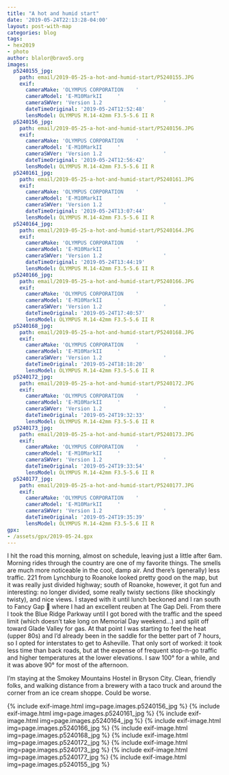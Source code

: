 ```yaml
---
title: "A hot and humid start"
date: '2019-05-24T22:13:28-04:00'
layout: post-with-map
categories: blog
tags:
- hex2019
- photo
author: blalor@bravo5.org
images:
  p5240155_jpg:
    path: email/2019-05-25-a-hot-and-humid-start/P5240155.JPG
    exif:
      cameraMake: 'OLYMPUS CORPORATION    '
      cameraModel: 'E-M10MarkII     '
      cameraSWVer: 'Version 1.2                    '
      dateTimeOriginal: '2019-05-24T12:52:48'
      lensModel: OLYMPUS M.14-42mm F3.5-5.6 II R
  p5240156_jpg:
    path: email/2019-05-25-a-hot-and-humid-start/P5240156.JPG
    exif:
      cameraMake: 'OLYMPUS CORPORATION    '
      cameraModel: 'E-M10MarkII     '
      cameraSWVer: 'Version 1.2                    '
      dateTimeOriginal: '2019-05-24T12:56:42'
      lensModel: OLYMPUS M.14-42mm F3.5-5.6 II R
  p5240161_jpg:
    path: email/2019-05-25-a-hot-and-humid-start/P5240161.JPG
    exif:
      cameraMake: 'OLYMPUS CORPORATION    '
      cameraModel: 'E-M10MarkII     '
      cameraSWVer: 'Version 1.2                    '
      dateTimeOriginal: '2019-05-24T13:07:44'
      lensModel: OLYMPUS M.14-42mm F3.5-5.6 II R
  p5240164_jpg:
    path: email/2019-05-25-a-hot-and-humid-start/P5240164.JPG
    exif:
      cameraMake: 'OLYMPUS CORPORATION    '
      cameraModel: 'E-M10MarkII     '
      cameraSWVer: 'Version 1.2                    '
      dateTimeOriginal: '2019-05-24T13:44:19'
      lensModel: OLYMPUS M.14-42mm F3.5-5.6 II R
  p5240166_jpg:
    path: email/2019-05-25-a-hot-and-humid-start/P5240166.JPG
    exif:
      cameraMake: 'OLYMPUS CORPORATION    '
      cameraModel: 'E-M10MarkII     '
      cameraSWVer: 'Version 1.2                    '
      dateTimeOriginal: '2019-05-24T17:40:57'
      lensModel: OLYMPUS M.14-42mm F3.5-5.6 II R
  p5240168_jpg:
    path: email/2019-05-25-a-hot-and-humid-start/P5240168.JPG
    exif:
      cameraMake: 'OLYMPUS CORPORATION    '
      cameraModel: 'E-M10MarkII     '
      cameraSWVer: 'Version 1.2                    '
      dateTimeOriginal: '2019-05-24T18:18:20'
      lensModel: OLYMPUS M.14-42mm F3.5-5.6 II R
  p5240172_jpg:
    path: email/2019-05-25-a-hot-and-humid-start/P5240172.JPG
    exif:
      cameraMake: 'OLYMPUS CORPORATION    '
      cameraModel: 'E-M10MarkII     '
      cameraSWVer: 'Version 1.2                    '
      dateTimeOriginal: '2019-05-24T19:32:33'
      lensModel: OLYMPUS M.14-42mm F3.5-5.6 II R
  p5240173_jpg:
    path: email/2019-05-25-a-hot-and-humid-start/P5240173.JPG
    exif:
      cameraMake: 'OLYMPUS CORPORATION    '
      cameraModel: 'E-M10MarkII     '
      cameraSWVer: 'Version 1.2                    '
      dateTimeOriginal: '2019-05-24T19:33:54'
      lensModel: OLYMPUS M.14-42mm F3.5-5.6 II R
  p5240177_jpg:
    path: email/2019-05-25-a-hot-and-humid-start/P5240177.JPG
    exif:
      cameraMake: 'OLYMPUS CORPORATION    '
      cameraModel: 'E-M10MarkII     '
      cameraSWVer: 'Version 1.2                    '
      dateTimeOriginal: '2019-05-24T19:35:39'
      lensModel: OLYMPUS M.14-42mm F3.5-5.6 II R
gpx:
- /assets/gpx/2019-05-24.gpx
---
```


I hit the road this morning, almost on schedule, leaving just a little after 6am.  Morning rides through the country are one of my favorite things. The smells are much more noticeable in the cool, damp air.  And there’s (generally) less traffic.  221 from Lynchburg to Roanoke looked pretty good on the map, but it was really just divided highway; south of Roanoke, however, it got fun and interesting: no longer divided, some really twisty sections (like shockingly twisty), and nice views.  I stayed with it until lunch beckoned and I ran south to Fancy Gap 🎩 where I had an excellent reuben at The Gap Deli.  From there I took the Blue Ridge Parkway until I got bored with the traffic and the speed limit (which doesn’t take long on Memorial Day weekend…) and split off toward Glade Valley for gas.  At that point I was starting to feel the heat (upper 80s) and I’d already been in the saddle for the better part of 7 hours, so I opted for interstates to get to Asheville.  That only sort of worked: it took less time than back roads, but at the expense of frequent stop-n-go traffic and higher temperatures at the lower elevations.  I saw 100° for a while, and it was above 90° for most of the afternoon.

I’m staying at the Smokey Mountains Hostel in Bryson City.  Clean, friendly folks, and walking distance from a brewery with a taco truck and around the corner from an ice cream shoppe.  Could be worse.

{% include exif-image.html img=page.images.p5240156_jpg %}
{% include exif-image.html img=page.images.p5240161_jpg %}
{% include exif-image.html img=page.images.p5240164_jpg %}
{% include exif-image.html img=page.images.p5240166_jpg %}
{% include exif-image.html img=page.images.p5240168_jpg %}
{% include exif-image.html img=page.images.p5240172_jpg %}
{% include exif-image.html img=page.images.p5240173_jpg %}
{% include exif-image.html img=page.images.p5240177_jpg %}
{% include exif-image.html img=page.images.p5240155_jpg %}

